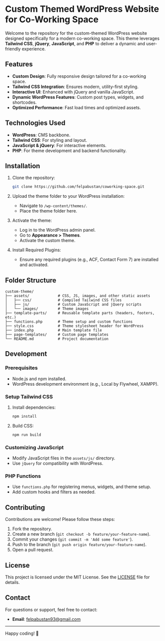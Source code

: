 # Custom Themed WordPress Website for Co-Working Space

Welcome to the repository for the custom-themed WordPress website designed specifically for a modern co-working space. This theme leverages **Tailwind CSS**, **jQuery**, **JavaScript**, and **PHP** to deliver a dynamic and user-friendly experience.

## Features
- **Custom Design**: Fully responsive design tailored for a co-working space.
- **Tailwind CSS Integration**: Ensures modern, utility-first styling.
- **Interactive UI**: Enhanced with jQuery and vanilla JavaScript.
- **Dynamic WordPress Features**: Custom post types, widgets, and shortcodes.
- **Optimized Performance**: Fast load times and optimized assets.

## Technologies Used
- **WordPress**: CMS backbone.
- **Tailwind CSS**: For styling and layout.
- **JavaScript & jQuery**: For interactive elements.
- **PHP**: For theme development and backend functionality.

## Installation
1. Clone the repository:
   ```bash
   git clone https://github.com/felpabustan/coworking-space.git
   ```
2. Upload the theme folder to your WordPress installation:
   - Navigate to `/wp-content/themes/`.
   - Place the theme folder here.

3. Activate the theme:
   - Log in to the WordPress admin panel.
   - Go to **Appearance > Themes**.
   - Activate the custom theme.

4. Install Required Plugins:
   - Ensure any required plugins (e.g., ACF, Contact Form 7) are installed and activated.

## Folder Structure
```plaintext
custom-theme/
├── assets/             # CSS, JS, images, and other static assets
│   ├── css/            # Compiled Tailwind CSS files
│   ├── js/             # Custom JavaScript and jQuery scripts
│   └── images/         # Theme images
├── template-parts/     # Reusable template parts (headers, footers, etc.)
├── functions.php       # Theme setup and custom functions
├── style.css           # Theme stylesheet header for WordPress
├── index.php           # Main template file
├── page-templates/     # Custom page templates
└── README.md           # Project documentation
```

## Development
### Prerequisites
- Node.js and npm installed.
- WordPress development environment (e.g., Local by Flywheel, XAMPP).

### Setup Tailwind CSS
1. Install dependencies:
   ```bash
   npm install
   ```
2. Build CSS:
   ```bash
   npm run build
   ```

### Customizing JavaScript
- Modify JavaScript files in the `assets/js/` directory.
- Use `jQuery` for compatibility with WordPress.

### PHP Functions
- Use `functions.php` for registering menus, widgets, and theme setup.
- Add custom hooks and filters as needed.

## Contributing
Contributions are welcome! Please follow these steps:
1. Fork the repository.
2. Create a new branch (`git checkout -b feature/your-feature-name`).
3. Commit your changes (`git commit -m 'Add some feature'`).
4. Push to the branch (`git push origin feature/your-feature-name`).
5. Open a pull request.

## License
This project is licensed under the MIT License. See the [LICENSE](LICENSE) file for details.

## Contact
For questions or support, feel free to contact:
- **Email**: felpabustan93@gmail.com

---

Happy coding! 🎉

